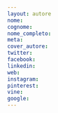 ```yaml
---
layout: autore
nome: 
cognome: 
nome_completo: 
meta:
cover_autore:
twitter: 
facebook:
linkedin:
web: 
instagram:
pinterest:
vine:
google:
---
```


